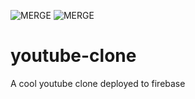 ![MERGE](https://github.com/jay-davisphem/youtube-clone/actions/workflows/firebase-hosting-merge.yml/badge.svg) ![MERGE](https://github.com/jay-davisphem/youtube-clone/actions/workflows/firebase-hosting-pull-request.yml/badge.svg) 

# youtube-clone
A cool youtube clone deployed to firebase
